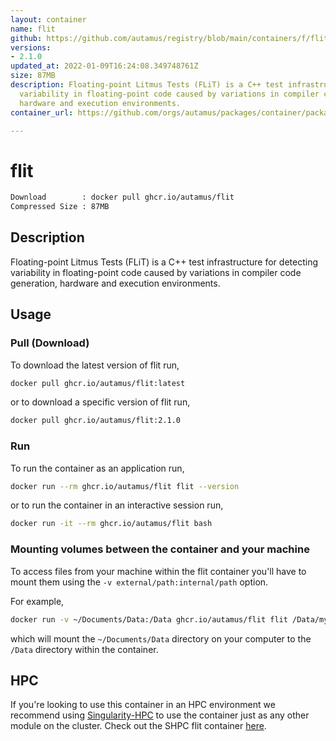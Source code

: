 ```yaml
---
layout: container
name: flit
github: https://github.com/autamus/registry/blob/main/containers/f/flit/spack.yaml
versions:
- 2.1.0
updated_at: 2022-01-09T16:24:08.349748761Z
size: 87MB
description: Floating-point Litmus Tests (FLiT) is a C++ test infrastructure for detecting
  variability in floating-point code caused by variations in compiler code generation,
  hardware and execution environments.
container_url: https://github.com/orgs/autamus/packages/container/package/flit

---
```

# flit
```bash 
Download        : docker pull ghcr.io/autamus/flit
Compressed Size : 87MB
```

## Description
Floating-point Litmus Tests (FLiT) is a C++ test infrastructure for detecting variability in floating-point code caused by variations in compiler code generation, hardware and execution environments.

## Usage
### Pull (Download)
To download the latest version of flit run,

```bash
docker pull ghcr.io/autamus/flit:latest
```

or to download a specific version of flit run,

```bash
docker pull ghcr.io/autamus/flit:2.1.0
```
### Run
To run the container as an application run,
```bash
docker run --rm ghcr.io/autamus/flit flit --version
```

or to run the container in an interactive session run,
```bash
docker run -it --rm ghcr.io/autamus/flit bash
```

### Mounting volumes between the container and your machine
To access files from your machine within the flit container you'll have to mount them using the `-v external/path:internal/path` option.

For example,
```bash
docker run -v ~/Documents/Data:/Data ghcr.io/autamus/flit flit /Data/myData.csv
```
which will mount the `~/Documents/Data` directory on your computer to the `/Data` directory within the container.

## HPC
If you're looking to use this container in an HPC environment we recommend using [Singularity-HPC](https://singularity-hpc.readthedocs.io) to use the container just as any other module on the cluster. Check out the SHPC flit container [here](https://singularityhub.github.io/singularity-hpc/r/ghcr.io-autamus-flit/).